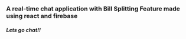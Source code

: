 ### A real-time chat application with Bill Splitting Feature made using react and firebase

##### Lets go chat!!
